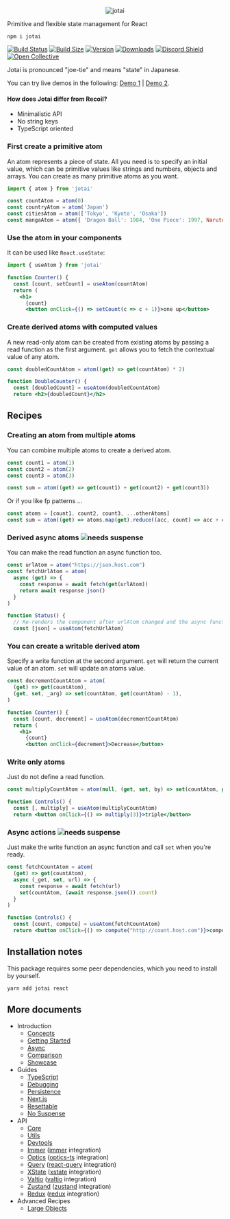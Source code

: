 <p align="center">
  <img src="img/title.svg" alt="jotai" />
</p>

Primitive and flexible state management for React

`npm i jotai`

[![Build Status](https://img.shields.io/github/workflow/status/pmndrs/jotai/Lint?style=flat&colorA=000000&colorB=000000)](https://github.com/pmndrs/jotai/actions?query=workflow%3ALint)
[![Build Size](https://img.shields.io/bundlephobia/min/jotai?label=bundle%20size&style=flat&colorA=000000&colorB=000000)](https://bundlephobia.com/result?p=jotai)
[![Version](https://img.shields.io/npm/v/jotai?style=flat&colorA=000000&colorB=000000)](https://www.npmjs.com/package/jotai)
[![Downloads](https://img.shields.io/npm/dt/jotai.svg?style=flat&colorA=000000&colorB=000000)](https://www.npmjs.com/package/jotai)
[![Discord Shield](https://img.shields.io/discord/740090768164651008?style=flat&colorA=000000&colorB=000000&label=discord&logo=discord&logoColor=ffffff)](https://discord.gg/poimandres)
[![Open Collective](https://img.shields.io/opencollective/all/jotai?style=flat&colorA=000000&colorB=000000)](https://opencollective.com/jotai)

Jotai is pronounced "joe-tie" and means "state" in Japanese.

You can try live demos in the following:
[Demo 1](https://codesandbox.io/s/jotai-demo-47wvh) |
[Demo 2](https://codesandbox.io/s/jotai-demo-forked-x2g5d).

#### How does Jotai differ from Recoil?

- Minimalistic API
- No string keys
- TypeScript oriented

### First create a primitive atom

An atom represents a piece of state. All you need is to specify an initial
value, which can be primitive values like strings and numbers, objects and
arrays. You can create as many primitive atoms as you want.

```jsx
import { atom } from 'jotai'

const countAtom = atom(0)
const countryAtom = atom('Japan')
const citiesAtom = atom(['Tokyo', 'Kyoto', 'Osaka'])
const mangaAtom = atom({ 'Dragon Ball': 1984, 'One Piece': 1997, Naruto: 1999 })
```

### Use the atom in your components

It can be used like `React.useState`:

```jsx
import { useAtom } from 'jotai'

function Counter() {
  const [count, setCount] = useAtom(countAtom)
  return (
    <h1>
      {count}
      <button onClick={() => setCount(c => c + 1)}>one up</button>
```

### Create derived atoms with computed values

A new read-only atom can be created from existing atoms by passing a read
function as the first argument. `get` allows you to fetch the contextual value
of any atom.

```jsx
const doubledCountAtom = atom((get) => get(countAtom) * 2)

function DoubleCounter() {
  const [doubledCount] = useAtom(doubledCountAtom)
  return <h2>{doubledCount}</h2>
```

## Recipes

### Creating an atom from multiple atoms

You can combine multiple atoms to create a derived atom.

```jsx
const count1 = atom(1)
const count2 = atom(2)
const count3 = atom(3)

const sum = atom((get) => get(count1) + get(count2) + get(count3))
```

Or if you like fp patterns ...

```jsx
const atoms = [count1, count2, count3, ...otherAtoms]
const sum = atom((get) => atoms.map(get).reduce((acc, count) => acc + count))
```

### Derived async atoms <img src="https://img.shields.io/badge/-needs_suspense-black" alt="needs suspense" />

You can make the read function an async function too.

```jsx
const urlAtom = atom("https://json.host.com")
const fetchUrlAtom = atom(
  async (get) => {
    const response = await fetch(get(urlAtom))
    return await response.json()
  }
)

function Status() {
  // Re-renders the component after urlAtom changed and the async function above concludes
  const [json] = useAtom(fetchUrlAtom)
```

### You can create a writable derived atom

Specify a write function at the second argument. `get` will return the current
value of an atom. `set` will update an atoms value.

```jsx
const decrementCountAtom = atom(
  (get) => get(countAtom),
  (get, set, _arg) => set(countAtom, get(countAtom) - 1),
)

function Counter() {
  const [count, decrement] = useAtom(decrementCountAtom)
  return (
    <h1>
      {count}
      <button onClick={decrement}>Decrease</button>
```

### Write only atoms

Just do not define a read function.

```jsx
const multiplyCountAtom = atom(null, (get, set, by) => set(countAtom, get(countAtom) * by))

function Controls() {
  const [, multiply] = useAtom(multiplyCountAtom)
  return <button onClick={() => multiply(3)}>triple</button>
```

### Async actions <img src="https://img.shields.io/badge/-needs_suspense-black" alt="needs suspense" />

Just make the write function an async function and call `set` when you're ready.

```jsx
const fetchCountAtom = atom(
  (get) => get(countAtom),
  async (_get, set, url) => {
    const response = await fetch(url)
    set(countAtom, (await response.json()).count)
  }
)

function Controls() {
  const [count, compute] = useAtom(fetchCountAtom)
  return <button onClick={() => compute("http://count.host.com")}>compute</button>
```

## Installation notes

This package requires some peer dependencies, which you need to install by
yourself.

```bash
yarn add jotai react
```

## More documents

- Introduction
  - [Concepts](https://docs.pmnd.rs/jotai/concepts)
  - [Getting Started](https://docs.pmnd.rs/jotai/getting-started)
  - [Async](https://docs.pmnd.rs/jotai/async)
  - [Comparison](https://docs.pmnd.rs/jotai/comparison)
  - [Showcase](https://docs.pmnd.rs/jotai/showcase)
- Guides
  - [TypeScript](https://docs.pmnd.rs/jotai/guides/typescript)
  - [Debugging](https://docs.pmnd.rs/jotai/guides/debugging)
  - [Persistence](https://docs.pmnd.rs/jotai/guides/persistence)
  - [Next.js](https://docs.pmnd.rs/jotai/guides/nextjs)
  - [Resettable](https://docs.pmnd.rs/jotai/guides/resettable)
  - [No Suspense](https://docs.pmnd.rs/jotai/guides/no-suspense)
- API
  - [Core](https://docs.pmnd.rs/jotai/api/core)
  - [Utils](https://docs.pmnd.rs/jotai/api/utils)
  - [Devtools](https://docs.pmnd.rs/jotai/api/devtools)
  - [Immer](https://docs.pmnd.rs/jotai/integrations/immer) ([immer](https://github.com/immerjs/immer) integration)
  - [Optics](https://docs.pmnd.rs/jotai/integrations/optics) ([optics-ts](https://github.com/akheron/optics-ts) integration)
  - [Query](https://docs.pmnd.rs/jotai/integrations/query) ([react-query](https://github.com/tannerlinsley/react-query) integration)
  - [XState](https://docs.pmnd.rs/jotai/integrations/xstate) ([xstate](https://github.com/davidkpiano/xstate) integration)
  - [Valtio](https://docs.pmnd.rs/jotai/integrations/valtio) ([valtio](https://github.com/pmndrs/valtio) integration)
  - [Zustand](https://docs.pmnd.rs/jotai/integrations/zustand) ([zustand](https://github.com/pmndrs/zustand) integration)
  - [Redux](https://docs.pmnd.rs/jotai/integrations/redux) ([redux](https://github.com/reduxjs/redux) integration)
- Advanced Recipes
  - [Large Objects](https://docs.pmnd.rs/jotai/advanced-recipes/large-objects)
